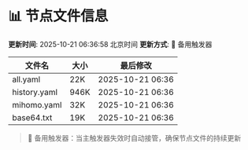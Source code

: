 # 📊 节点文件信息

**更新时间**: 2025-10-21 06:36:58 北京时间
**更新方式**: 🔄 备用触发器

| 文件名 | 大小 | 最后修改 |
|--------|------|----------|
| all.yaml | 22K | 2025-10-21 06:36 |
| history.yaml | 946K | 2025-10-21 06:36 |
| mihomo.yaml | 32K | 2025-10-21 06:36 |
| base64.txt | 19K | 2025-10-21 06:36 |

> 🔄 备用触发器：当主触发器失效时自动接管，确保节点文件的持续更新
